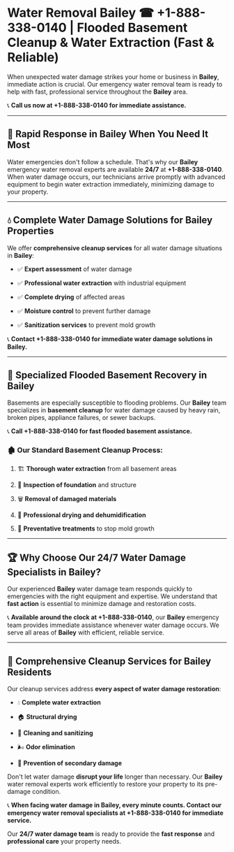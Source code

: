 # Water Removal Bailey ☎ +1-888-338-0140 | Flooded Basement Cleanup & Water Extraction (Fast & Reliable)

When unexpected water damage strikes your home or business in **Bailey**, immediate action is crucial. Our emergency water removal team is ready to help with fast, professional service throughout the **Bailey** area. 

📞 **Call us now at +1-888-338-0140 for immediate assistance.**
---
## 🚀 Rapid Response in Bailey When You Need It Most
Water emergencies don't follow a schedule. That's why our **Bailey** emergency water removal experts are available **24/7** at **+1-888-338-0140**. When water damage occurs, our technicians arrive promptly with advanced equipment to begin water extraction immediately, minimizing damage to your property.
---
## 💧 Complete Water Damage Solutions for Bailey Properties
We offer **comprehensive cleanup services** for all water damage situations in **Bailey**:
- ✅ **Expert assessment** of water damage  
- ✅ **Professional water extraction** with industrial equipment  
- ✅ **Complete drying** of affected areas  
- ✅ **Moisture control** to prevent further damage  
- ✅ **Sanitization services** to prevent mold growth  
📞 **Contact +1-888-338-0140 for immediate water damage solutions in Bailey.**
---
## 🌊 Specialized Flooded Basement Recovery in Bailey
Basements are especially susceptible to flooding problems. Our **Bailey** team specializes in **basement cleanup** for water damage caused by heavy rain, broken pipes, appliance failures, or sewer backups. 
📞 **Call +1-888-338-0140 for fast flooded basement assistance.**
### 🏚️ Our Standard Basement Cleanup Process:
1. 🏗️ **Thorough water extraction** from all basement areas  
2. 🔎 **Inspection of foundation** and structure  
3. 🗑️ **Removal of damaged materials**  
4. 💨 **Professional drying and dehumidification**  
5. 🚫 **Preventative treatments** to stop mold growth  
---
## 🏆 Why Choose Our 24/7 Water Damage Specialists in Bailey?
Our experienced **Bailey** water damage team responds quickly to emergencies with the right equipment and expertise. We understand that **fast action** is essential to minimize damage and restoration costs.
📞 **Available around the clock at +1-888-338-0140**, our **Bailey** emergency team provides immediate assistance whenever water damage occurs. We serve all areas of **Bailey** with efficient, reliable service.
---
## 🧹 Comprehensive Cleanup Services for Bailey Residents
Our cleanup services address **every aspect of water damage restoration**:
- 💧 **Complete water extraction**  
- 🏠 **Structural drying**  
- 🧼 **Cleaning and sanitizing**  
- 🌬️ **Odor elimination**  
- 🚫 **Prevention of secondary damage**  
Don't let water damage **disrupt your life** longer than necessary. Our **Bailey** water removal experts work efficiently to restore your property to its pre-damage condition.
📞 **When facing water damage in Bailey, every minute counts. Contact our emergency water removal specialists at +1-888-338-0140 for immediate service.**
Our **24/7 water damage team** is ready to provide the **fast response** and **professional care** your property needs.
